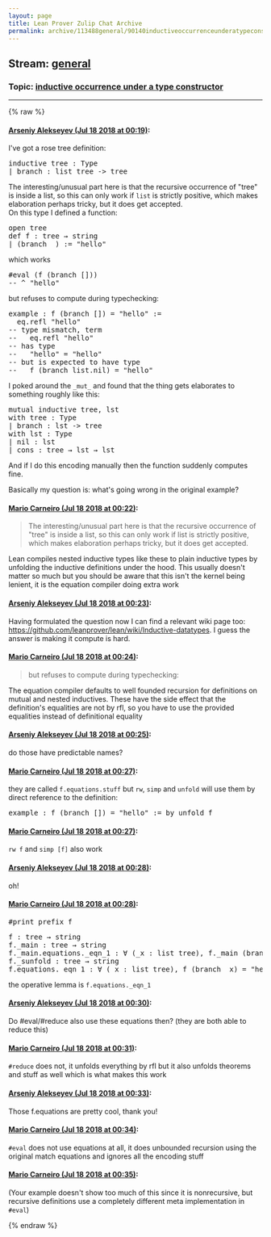 ```yaml
---
layout: page
title: Lean Prover Zulip Chat Archive 
permalink: archive/113488general/90140inductiveoccurrenceunderatypeconstructor.html
---
```


## Stream: [general](index.html)
### Topic: [inductive occurrence under a type constructor](90140inductiveoccurrenceunderatypeconstructor.html)

---


{% raw %}
#### [ Arseniy Alekseyev (Jul 18 2018 at 00:19)](https://leanprover.zulipchat.com/#narrow/stream/113488-general/topic/inductive%20occurrence%20under%20a%20type%20constructor/near/129838639):
<p>I've got a rose tree definition:</p>
<div class="codehilite"><pre><span></span>inductive tree : Type
| branch : list tree -&gt; tree
</pre></div>


<p>The interesting/unusual part here is that the recursive occurrence of "tree" is inside a list, so this can only work if <code>list</code> is strictly positive, which makes elaboration perhaps tricky, but it does get accepted.<br>
On this type I defined a function:</p>
<div class="codehilite"><pre><span></span>open tree
def f : tree → string
| (branch _) := &quot;hello&quot;
</pre></div>


<p>which works</p>
<div class="codehilite"><pre><span></span>#eval (f (branch []))
-- ^ &quot;hello&quot;
</pre></div>


<p>but refuses to compute during typechecking:</p>
<div class="codehilite"><pre><span></span>example : f (branch []) = &quot;hello&quot; :=
  eq.refl &quot;hello&quot;
-- type mismatch, term
--   eq.refl &quot;hello&quot;
-- has type
--   &quot;hello&quot; = &quot;hello&quot;
-- but is expected to have type
--   f (branch list.nil) = &quot;hello&quot;
</pre></div>


<p>I poked around the <code>_mut_</code> and found that the thing gets elaborates to something roughly like this:</p>
<div class="codehilite"><pre><span></span>mutual inductive tree, lst
with tree : Type
| branch : lst -&gt; tree
with lst : Type
| nil : lst
| cons : tree → lst → lst
</pre></div>


<p>And if I do this encoding manually then the function suddenly computes fine.</p>
<p>Basically my question is: what's going wrong in the original example?</p>

#### [ Mario Carneiro (Jul 18 2018 at 00:22)](https://leanprover.zulipchat.com/#narrow/stream/113488-general/topic/inductive%20occurrence%20under%20a%20type%20constructor/near/129838763):
<blockquote>
<p>The interesting/unusual part here is that the recursive occurrence of "tree" is inside a list, so this can only work if list is strictly positive, which makes elaboration perhaps tricky, but it does get accepted.</p>
</blockquote>
<p>Lean compiles nested inductive types like these to plain inductive types by unfolding the inductive definitions under the hood. This usually doesn't matter so much but you should be aware that this isn't the kernel being lenient, it is the equation compiler doing extra work</p>

#### [ Arseniy Alekseyev (Jul 18 2018 at 00:23)](https://leanprover.zulipchat.com/#narrow/stream/113488-general/topic/inductive%20occurrence%20under%20a%20type%20constructor/near/129838764):
<p>Having formulated the question now I can find a relevant wiki page too: <a href="https://github.com/leanprover/lean/wiki/Inductive-datatypes" target="_blank" title="https://github.com/leanprover/lean/wiki/Inductive-datatypes">https://github.com/leanprover/lean/wiki/Inductive-datatypes</a>. I guess the answer is making it compute is hard.</p>

#### [ Mario Carneiro (Jul 18 2018 at 00:24)](https://leanprover.zulipchat.com/#narrow/stream/113488-general/topic/inductive%20occurrence%20under%20a%20type%20constructor/near/129838837):
<blockquote>
<p>but refuses to compute during typechecking:</p>
</blockquote>
<p>The equation compiler defaults to well founded recursion for definitions on mutual and nested inductives. These have the side effect that the definition's equalities are not by rfl, so you have to use the provided equalities instead of definitional equality</p>

#### [ Arseniy Alekseyev (Jul 18 2018 at 00:25)](https://leanprover.zulipchat.com/#narrow/stream/113488-general/topic/inductive%20occurrence%20under%20a%20type%20constructor/near/129838862):
<p>do those have predictable names?</p>

#### [ Mario Carneiro (Jul 18 2018 at 00:27)](https://leanprover.zulipchat.com/#narrow/stream/113488-general/topic/inductive%20occurrence%20under%20a%20type%20constructor/near/129838923):
<p>they are called <code>f.equations.stuff</code> but <code>rw</code>, <code>simp</code> and <code>unfold</code> will use them by direct reference to the definition:</p>
<div class="codehilite"><pre><span></span><span class="kn">example</span> <span class="o">:</span> <span class="n">f</span> <span class="o">(</span><span class="n">branch</span> <span class="o">[])</span> <span class="bp">=</span> <span class="s2">&quot;hello&quot;</span> <span class="o">:=</span> <span class="k">by</span> <span class="n">unfold</span> <span class="n">f</span>
</pre></div>

#### [ Mario Carneiro (Jul 18 2018 at 00:27)](https://leanprover.zulipchat.com/#narrow/stream/113488-general/topic/inductive%20occurrence%20under%20a%20type%20constructor/near/129838932):
<p><code>rw f</code> and <code>simp [f]</code> also work</p>

#### [ Arseniy Alekseyev (Jul 18 2018 at 00:28)](https://leanprover.zulipchat.com/#narrow/stream/113488-general/topic/inductive%20occurrence%20under%20a%20type%20constructor/near/129838984):
<p>oh!</p>

#### [ Mario Carneiro (Jul 18 2018 at 00:28)](https://leanprover.zulipchat.com/#narrow/stream/113488-general/topic/inductive%20occurrence%20under%20a%20type%20constructor/near/129838985):
<div class="codehilite"><pre><span></span>#print prefix f
</pre></div>


<div class="codehilite"><pre><span></span>f : tree → string
f._main : tree → string
f._main.equations._eqn_1 : ∀ (_x : list tree), f._main (branch _x) = &quot;hello&quot;
f._sunfold : tree → string
f.equations._eqn_1 : ∀ (_x : list tree), f (branch _x) = &quot;hello&quot;
</pre></div>


<p>the operative lemma is <code>f.equations._eqn_1</code></p>

#### [ Arseniy Alekseyev (Jul 18 2018 at 00:30)](https://leanprover.zulipchat.com/#narrow/stream/113488-general/topic/inductive%20occurrence%20under%20a%20type%20constructor/near/129839065):
<p>Do #eval/#reduce also use these equations then? (they are both able to reduce this)</p>

#### [ Mario Carneiro (Jul 18 2018 at 00:31)](https://leanprover.zulipchat.com/#narrow/stream/113488-general/topic/inductive%20occurrence%20under%20a%20type%20constructor/near/129839079):
<p><code>#reduce</code> does not, it unfolds everything by rfl but it also unfolds theorems and stuff as well which is what makes this work</p>

#### [ Arseniy Alekseyev (Jul 18 2018 at 00:33)](https://leanprover.zulipchat.com/#narrow/stream/113488-general/topic/inductive%20occurrence%20under%20a%20type%20constructor/near/129839147):
<p>Those f.equations are pretty cool, thank you!</p>

#### [ Mario Carneiro (Jul 18 2018 at 00:34)](https://leanprover.zulipchat.com/#narrow/stream/113488-general/topic/inductive%20occurrence%20under%20a%20type%20constructor/near/129839192):
<p><code>#eval</code> does not use equations at all, it does unbounded recursion using the original match equations and ignores all the encoding stuff</p>

#### [ Mario Carneiro (Jul 18 2018 at 00:35)](https://leanprover.zulipchat.com/#narrow/stream/113488-general/topic/inductive%20occurrence%20under%20a%20type%20constructor/near/129839226):
<p>(Your example doesn't show too much of this since it is nonrecursive, but recursive definitions use a completely different meta implementation in <code>#eval</code>)</p>


{% endraw %}

